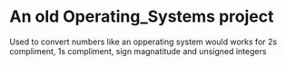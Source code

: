 
# An old Operating_Systems project 
Used to convert numbers like an opperating system would 
works for 2s compliment, 1s compliment, sign magnatitude and unsigned integers  
